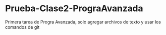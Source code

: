 # Prueba-Clase2-PrograAvanzada
Primera tarea de Progra Avanzada, solo agregar archivos de texto y usar los comandos de git
